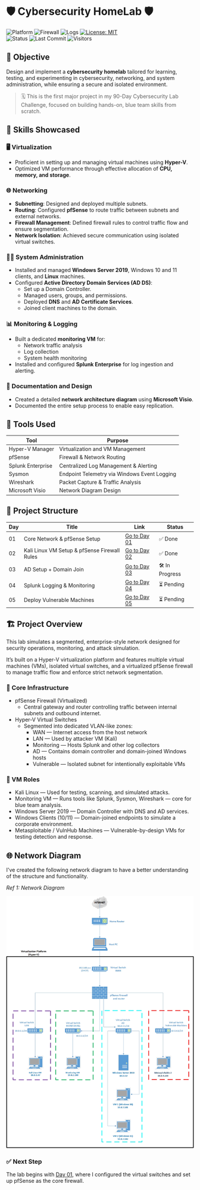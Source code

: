 # 🛡️ Cybersecurity HomeLab 🛡️

![Platform](https://img.shields.io/badge/platform-HyperV-blue?logo=windows)
![Firewall](https://img.shields.io/badge/firewall-pfSense-red?logo=pfsense)
![Logs](https://img.shields.io/badge/logs-Splunk-black?logo=splunk)
[![License: MIT](https://img.shields.io/badge/License-MIT-blue.svg)](https://opensource.org/licenses/MIT) <br>
![Status](https://img.shields.io/badge/status-in--progress-yellow)
![Last Commit](https://img.shields.io/github/last-commit/gkopacz/CyberSec-HomeLab)
![Visitors](https://visitor-badge.laobi.icu/badge?page_id=gkopacz/CyberSec-HomeLab)

## 🎯 Objective

Design and implement a **cybersecurity homelab** tailored for learning, testing, and experimenting in cybersecurity, networking, and system administration, while ensuring a secure and isolated environment.

> 🗓️ This is the first major project in my 90-Day Cybersecurity Lab Challenge, focused on building hands-on, blue team skills from scratch.

## 🧠 Skills Showcased

### 🖥️ Virtualization 
* Proficient in setting up and managing virtual machines using **Hyper-V**.
* Optimized VM performance through effective allocation of **CPU, memory, and storage**.
  
### 🌐 Networking 
* **Subnetting**: Designed and deployed multiple subnets.
* **Routing**: Configured **pfSense** to route traffic between subnets and external networks.
* **Firewall Management**: Defined firewall rules to control traffic flow and ensure segmentation.
* **Network Isolation**: Achieved secure communication using isolated virtual switches.

### 🧑‍💻 System Administration 
* Installed and managed **Windows Server 2019**, Windows 10 and 11 clients, and **Linux** machines.
* Configured **Active Directory Domain Services (AD DS)**:
  * Set up a Domain Controller.
  * Managed users, groups, and permissions.
  * Deployed **DNS** and **AD Certificate Services**.
  * Joined client machines to the domain.

### 📊 Monitoring & Logging
* Built a dedicated **monitoring VM** for:
  * Network traffic analysis
  * Log collection
  * System health monitoring
* Installed and configured **Splunk Enterprise** for log ingestion and alerting.
  
### 📝 Documentation and Design
* Created a detailed **network architecture diagram** using **Microsoft Visio**.
* Documented the entire setup process to enable easy replication.

## 🧰 Tools Used

| Tool              | Purpose                                           |
|-------------------|---------------------------------------------------|
| Hyper-V Manager   | Virtualization and VM Management                  |
| pfSense           | Firewall & Network Routing                        |
| Splunk Enterprise | Centralized Log Management & Alerting             |
| Sysmon            | Endpoint Telemetry via Windows Event Logging      |
| Wireshark         | Packet Capture & Traffic Analysis                 |
| Microsoft Visio   | Network Diagram Design                            |

## 📂 Project Structure 

| Day | Title                                           | Link                                                                 | Status          |
|-----|-------------------------------------------------|----------------------------------------------------------------------|-----------------|
| 01  | Core Network & pfSense Setup                    | [Go to Day 01](https://github.com/gkopacz/CyberSec-HomeLab/tree/main/Day01-Core-Network-and-pfSense-Setup) | ✅ Done         |
| 02  | Kali Linux VM Setup & pfSense Firewall Rules    | [Go to Day 02](https://github.com/gkopacz/CyberSec-HomeLab/tree/main/Day02-Kali-Linux-VM-Setup-and-pfSense-Configuration) | ✅ Done |
| 03  | AD Setup + Domain Join                          | [Go to Day 03](https://github.com/gkopacz/CyberSec-HomeLab/tree/main/Day03-AD-Setup-and-Domain-Join) | 🛠️ In Progress      |
| 04  | Splunk Logging & Monitoring                     | [Go to Day 04](https://github.com/gkopacz/CyberSec-HomeLab/tree/main/Day04-Splunk-Logging-and-Monitoring) | ⏳ Pending      |
| 05  | Deploy Vulnerable Machines                      | [Go to Day 05](https://github.com/gkopacz/CyberSec-HomeLab/tree/main/Day05-Deploy-Vulnerable-Machines) | ⏳ Pending      |

## 🏗️ Project Overview

This lab simulates a segmented, enterprise-style network designed for security operations, monitoring, and attack simulation. 

It’s built on a Hyper-V virtualization platform and features multiple virtual machines (VMs), isolated virtual switches, and a virtualized pfSense firewall to manage traffic flow and enforce strict network segmentation.

### 🔐 Core Infrastructure

* pfSense Firewall (Virtualized)
  * Central gateway and router controlling traffic between internal subnets and outbound internet.    
* Hyper-V Virtual Switches
  * Segmented into dedicated VLAN-like zones:
    * WAN — Internet access from the host network
    * LAN — Used by attacker VM (Kali)
    * Monitoring — Hosts Splunk and other log collectors
    * AD — Contains domain controller and domain-joined Windows hosts
    * Vulnerable — Isolated subnet for intentionally exploitable VMs

### 🧩 VM Roles

* Kali Linux — Used for testing, scanning, and simulated attacks.
* Monitoring VM — Runs tools like Splunk, Sysmon, Wireshark — core for blue team analysis.
* Windows Server 2019 — Domain Controller with DNS and AD services.
* Windows Clients (10/11) — Domain-joined endpoints to simulate a corporate environment.
* Metasploitable / VulnHub Machines — Vulnerable-by-design VMs for testing detection and response.

## 🌐 Network Diagram

I've created the following network diagram to have a better understanding of the structure and functionality.

*Ref 1: Network Diagram*

![Network Diagram](https://github.com/gkopacz/CyberSec-HomeLab/blob/main/images/Network-Diagram-HomeLab.jpg)

### ✅ Next Step

The lab begins with [Day 01](https://github.com/gkopacz/CyberSec-HomeLab/tree/main/Day01-Core-Network-and-pfSense-Setup), where I configured the virtual switches and set up pfSense as the core firewall.
